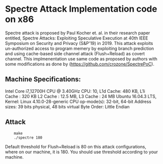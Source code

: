 # Spectre Attack Implementation code on x86

Spectre attack is proposed by Paul Kocher et. al. in their research paper entitled, Spectre Attacks: Exploiting Speculative Execution at 40th IEEE Symposium on Security and Privacy (S\&P'19) in 2019. This attack exploits un-authorized access to program memery by exploiting branch prediction and using cache-based side channel attack (Flush+Reload) as covert channel. This implmenentation use same code as proposed by authors with some modifications as done by (https://github.com/crozone/SpectrePoC).

## Machine Specifications:

Intel Core i7_12700H CPU @ 3.40GHz
CPU: 10, L1d Cache: 480 KB, L1i Cache : 320 KB L2 Cache : 12.5 MB, L3 Cache : 24 MB
Ubuntu 16.04.3 LTS, Kernel: Linux 4.10.0-28-generic
CPU op-mode(s):        32-bit, 64-bit
Address sizes:         39 bits physical, 48 bits virtual
Byte Order:            Little Endian

## Attack


```
	make
	./spectre 180
```

Default threshold for Flush+Reload is 80 on this attack configurations, where on our machine, it is 180. You should use threshold according to your machine.
